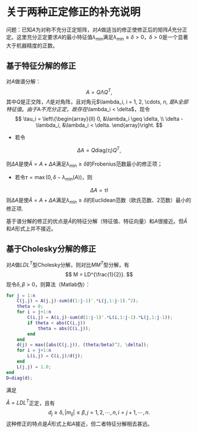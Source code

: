 # 关于两种正定修正的补充说明

问题：已知$A$为对称不充分正定矩阵，对$A$做适当的修正使修正后的矩阵$\tilde{A}$充分正定。这里充分正定要求$A$的最小特征值$\lambda_\min$满足$\lambda_\min \geq \delta > 0$，$\delta > 0$是一个显著大于机器精度的正数。

## 基于特征分解的修正

对$A$做谱分解：
$$
A = Q \Lambda Q^T,
$$
其中$Q$是正交阵，$\Lambda$是对角阵，且对角元$\lambda_i, i = 1, 2, \cdots, n, $是$A$全部特征值。由于$A$不充分正定，故存在$\lambda_i < \delta$，现令
$$
\tau_i = \left\{\begin{array}{ll} 0, &\lambda_i \geq \delta, \\ \delta - \lambda_i, &\lambda_i < \delta. \end{array}\right.
$$


+ 若令

$$
\Delta A = Q \mathrm{diag}(\tau_i)Q^T,
$$

则$\Delta A$是使$\tilde{A} = A + \Delta A$满足$\lambda_\min \geq \delta$的Frobenius范数最小的修正项；

+ 若令$\tau = \max(0, \delta - \lambda_\min(A))$，则

$$
\Delta A = \tau I
$$
则$\Delta A$是使$\tilde{A} = A + \Delta A$满足$\lambda_\min \geq \delta$的Euclidean范数（欧氏范数、2范数）最小的修正项.

基于谱分解的修正的优点是$\tilde{A}$的特征分解（特征值、特征向量）和$A$很接近。但$\tilde{A}$和$A$形式上并不接近。

## 基于Cholesky分解的修正

对$A$做$LDL^T$型Cholesky分解，则对比$MM^T$型分解，有
$$
M = LD^{\frac{1}{2}}.
$$
现令$\delta, \beta>0$，则算法（Matlab伪）：

```matlab
for j = 1:n
	C(j,j) = A(j,j)-sum(d(1:j-1)'.*L(j,1:j-1).^2);
	theta = 0;
	for i = j+1:n
		C(i,j) = A(i,j)-sum(d(1:j-1)'.*L(i,1:j-1).*L(j,1:j-1));
		if theta < abs(C(i,j))
			theta = abs(C(i,j));
		end
    end
    d(j) = max([abs(C(j,j)), (theta/beta)^2, \delta]);
    for i = j+1:n
    	L(i,j) = C(i,j)/d(j);
    end
    L(j,j) = 1.0;
end
D=diag(d);
```

满足

$\tilde{A} = LDL^T$正定，且有
$$
d_j \geq \delta, |m_{ij}| \leq \beta, j = 1,2,\cdots,n, i=j+1,\cdots,n.
$$
这种修正的特点是$\tilde{A}$形式上和$A$接近，但二者特征分解相去甚远。